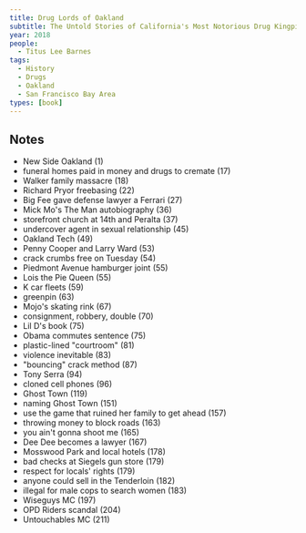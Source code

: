 ```yaml
---
title: Drug Lords of Oakland
subtitle: The Untold Stories of California's Most Notorious Drug Kingpins of the 1970s, 80s and 90s
year: 2018
people:
  - Titus Lee Barnes
tags:
  - History
  - Drugs
  - Oakland
  - San Francisco Bay Area
types: [book]
---
```


## Notes
- New Side Oakland  (1)
- funeral homes paid in money and drugs to cremate  (17)
- Walker family massacre  (18)
- Richard Pryor freebasing  (22)
- Big Fee gave defense lawyer a Ferrari  (27)
- Mick Mo's The Man autobiography  (36)
- storefront church at 14th and Peralta  (37)
- undercover agent in sexual relationship  (45)
- Oakland Tech  (49)
- Penny Cooper and Larry Ward  (53)
- crack crumbs free on Tuesday  (54)
- Piedmont Avenue hamburger joint  (55)
- Lois the Pie Queen  (55)
- K car fleets  (59)
- greenpin  (63)
- Mojo's skating rink  (67)
- consignment, robbery, double  (70)
- Lil D's book  (75)
- Obama commutes sentence  (75)
- plastic-lined "courtroom"  (81)
- violence inevitable  (83)
- "bouncing" crack method  (87)
- Tony Serra  (94)
- cloned cell phones  (96)
- Ghost Town  (119)
- naming Ghost Town  (151)
- use the game that ruined her family to get ahead  (157)
- throwing money to block roads  (163)
- you ain't gonna shoot me  (165)
- Dee Dee becomes a lawyer  (167)
- Mosswood Park and local hotels  (178)
- bad checks at Siegels gun store  (179)
- respect for locals' rights  (179)
- anyone could sell in the Tenderloin  (182)
- illegal for male cops to search women  (183)
- Wiseguys MC  (197)
- OPD Riders scandal  (204)
- Untouchables MC  (211)
